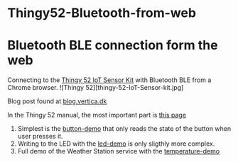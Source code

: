 # Thingy52-Bluetooth-from-web

# Bluetooth BLE connection form the web
Connecting to the [Thingy 52 IoT Sensor Kit](https://www.nordicsemi.com/eng/Products/Nordic-Thingy-52) with Bluetooth BLE from a Chrome browser.
![Thingy 52][thingy-52-IoT-Sensor-kit.jpg]

Blog post found at [blog.vertica.dk](https://blog.vertica.dk/2017/11/28/connecting-to-a-bluetooth-device-from-the-web/) 

In the Thingy 52 manual, the most important part is [this page](https://nordicsemiconductor.github.io/Nordic-Thingy52-FW/documentation/firmware_architecture.html)

1. Simplest is the [button-demo](./button-demo) that only reads the state of the button when user presses it.
2. Writing to the LED with the [led-demo](./led-demo) is only sligthly more complex.
3. Full demo of the Weather Station service with the [temperature-demo](./temperature-demo)

